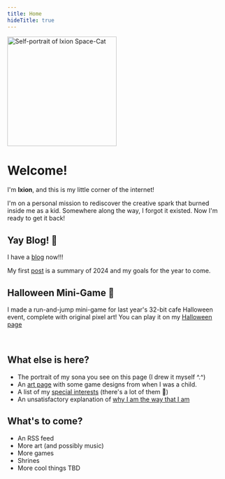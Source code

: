 ```yaml
---
title: Home
hideTitle: true
---
```


<img src="/images/art/ixion-portrait-500.jpg" alt="Self-portrait of Ixion Space-Cat" width=250px class="float-right border-image">

# Welcome!

I'm **Ixion**, and this is my little corner of the internet!

I'm on a personal mission to rediscover the creative spark that burned inside me as a kid. Somewhere along the way, I forgot it existed. Now I'm ready to get it back!

## Yay Blog! 📖

I have a [blog](/posts/) now!!!

My first [post](/posts/2025/01-15-2024-in-summary/) is a summary of 2024 and my goals for the year to come.

## Halloween Mini-Game 🎃

I made a run-and-jump mini-game for last year's 32-bit cafe Halloween event, complete with original pixel art!
You can play it on my [Halloween page](/events/2024/halloween/)

<img src="/images/share/ghost.gif" alt="">
<img src="/images/share/pumpkin1.png" alt="">
<img src="/images/share/zombie.gif" alt="">
<img src="/images/share/skeleton.gif" alt="">

## What else is here?

- The portrait of my sona you see on this page (I drew it myself ^.^)
- An [art page](/art/) with some game designs from when I was a child.
- A list of my [special interests](/interests/) (there's a lot of them 🤯)
- An unsatisfactory explanation of [why I am the way that I am](/about/)

## What's to come?

- An RSS feed
- More art (and possibly music)
- More games
- Shrines
- More cool things TBD
